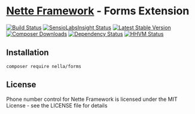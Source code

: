 [Nette Framework](http://nette.org) - Forms Extension
=====================================================

[![Build Status](https://img.shields.io/travis/nella/forms.svg?style=flat-square)](https://travis-ci.org/nella/forms)
[![SensioLabsInsight Status](https://img.shields.io/sensiolabs/i/7fafd396-fb91-444e-8b18-90bee453bb77.svg?style=flat-square)](https://insight.sensiolabs.com/projects/7fafd396-fb91-444e-8b18-90bee453bb77)
[![Latest Stable Version](https://img.shields.io/packagist/v/nella/forms.svg?style=flat-square)](https://packagist.org/packages/nella/forms)
[![Composer Downloads](https://img.shields.io/packagist/dt/nella/forms.svg?style=flat-square)](https://packagist.org/packages/nella/forms)
[![Dependency Status](https://img.shields.io/versioneye/d/user/projects/54a0879714969a371200000e.svg?style=flat-square)](https://www.versioneye.com/user/projects/54a0879714969a371200000e)
[![HHVM Status](https://img.shields.io/hhvm/nella/forms.svg?style=flat-square)](http://hhvm.h4cc.de/package/nella/forms)

Installation
------------

```
composer require nella/forms
```

License
-------
Phone number control for Nette Framework is licensed under the MIT License - see the LICENSE file for details
